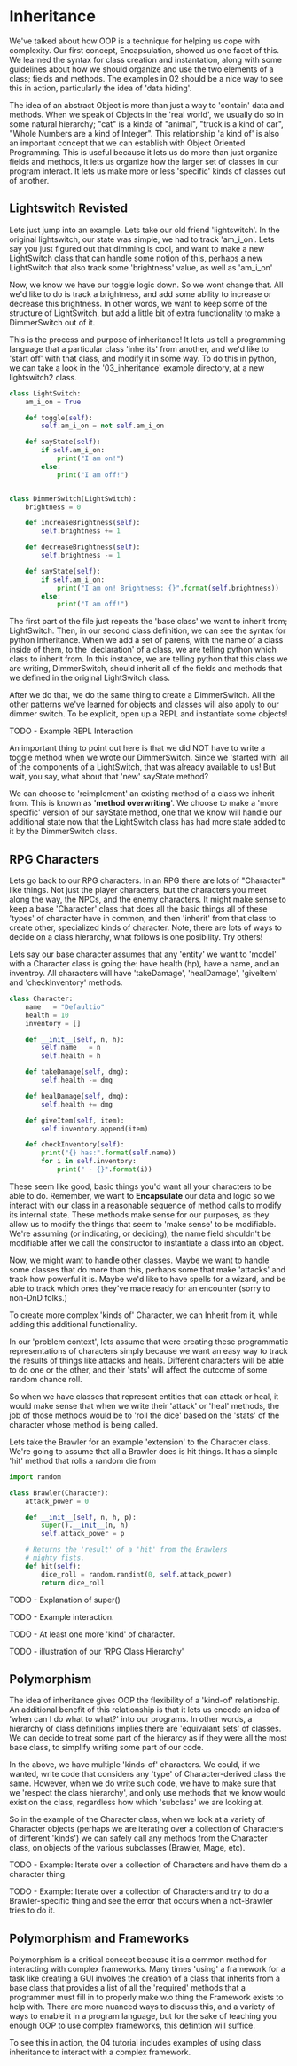 # Inheritance
We've talked about how OOP is a technique for helping us cope with complexity. Our first concept, Encapsulation, showed us one facet of this. We learned the syntax for class creation and instantation, along with some guidelines about how we should organize and use the two elements of a class; fields and methods. The examples in 02 should be a nice way to see this in action, particularly the idea of 'data hiding'. 

The idea of an abstract Object is more than just a way to 'contain' data and methods. When we speak of Objects in the 'real world', we usually do so in some natural hierarchy; "cat" is a kinda of "animal", "truck is a kind of car", "Whole Numbers are a kind of Integer". This relationship 'a kind of' is also an important concept that we can establish with Object Oriented Programming. This is useful because it lets us do more than just organize fields and methods, it lets us organize how the larger set of classes in our program interact. It lets us make more or less 'specific' kinds of classes out of another.

## Lightswitch Revisted
Lets just jump into an example. Lets take our old friend 'lightswitch'. In the original lightswitch, our state was simple, we had to track 'am_i_on'. Lets say you just figured out that dimming is cool, and want to make a new LightSwitch class that can handle some notion of this, perhaps a new LightSwitch that also track some 'brightness' value, as well as 'am_i_on'

Now, we know we have our toggle logic down. So we wont change that. All we'd like to do is track a brightness, and add some ability to increase or decrease this brightness. In other words, we want to keep some of the structure of LightSwitch, but add a little bit of extra functionality to make a DimmerSwitch out of it. 

This is the process and purpose of inheritance! It lets us tell a programming language that a particular class 'inherits' from another, and we'd like to 'start off' with that class, and modify it in some way. To do this in python, we can take a look in the '03_inheritance' example directory, at a new lightswitch2 class. 

```python
class LightSwitch:
    am_i_on = True

    def toggle(self):
        self.am_i_on = not self.am_i_on

    def sayState(self):
        if self.am_i_on:
            print("I am on!")
        else:
            print("I am off!")


class DimmerSwitch(LightSwitch):
    brightness = 0

    def increaseBrightness(self):
        self.brightness += 1

    def decreaseBrightness(self):
        self.brightness -= 1

    def sayState(self):
        if self.am_i_on:
            print("I am on! Brightness: {}".format(self.brightness))
        else:
            print("I am off!")
```

The first part of the file just repeats the 'base class' we want to inherit from; LightSwitch. Then, in our second class definition, we can see the syntax for python Inheritance. When we add a set of parens, with the name of a class inside of them, to the 'declaration' of a class, we are telling python which class to inherit from. In this instance, we are telling python that this class we are writing, DimmerSwitch, should inherit all of the fields and methods that we defined in the original LightSwitch class. 

After we do that, we do the same thing to create a DimmerSwitch. All the other patterns we've learned for objects and classes will also apply to our dimmer switch. To be explicit, open up a REPL and instantiate some objects!

TODO - Example REPL Interaction

An important thing to point out here is that we did NOT have to write a toggle method when we wrote our DimmerSwitch. Since we 'started with' all of the components of a LightSwitch, that was already available to us! But wait, you say, what about that 'new' sayState method?

We can choose to 'reimplement' an existing method of a class we inherit from. This is known as '__method overwriting__'. We choose to make a 'more specific' version of our sayState method, one that we know will handle our additional state now that the LightSwitch class has had more state added to it by the DimmerSwitch class. 

## RPG Characters
Lets go back to our RPG characters. In an RPG there are lots of "Character" like things. Not just the player characters, but the characters you meet along the way, the NPCs, and the enemy characters. It might make sense to keep a base 'Character' class that does all the basic things all of these 'types' of character have in common, and then 'inherit' from that class to create other, specialized kinds of character. Note, there are lots of ways to decide on a class hierarchy, what follows is one posibility. Try others!

Lets say our base character assumes that any 'entity' we want to 'model' with a Character class is going the: have health (hp), have a name, and an inventroy. All characters will have 'takeDamage', 'healDamage', 'giveItem' and 'checkInventory' methods.

```python
class Character:
    name   = "Defaultio"
    health = 10
    inventory = []

    def __init__(self, n, h):
        self.name   = n 
        self.health = h

    def takeDamage(self, dmg):
        self.health -= dmg

    def healDamage(self, dmg):
        self.health += dmg

    def giveItem(self, item):
        self.inventory.append(item)

    def checkInventory(self):
        print("{} has:".format(self.name))
        for i in self.inventory:
            print(" - {}".format(i))
```

These seem like good, basic things you'd want all your characters to be able to do. Remember, we want to __Encapsulate__ our data and logic so we interact with our class in a reasonable sequence of method calls to modify its internal state. These methods make sense for our purposes, as they allow us to modify the things that seem to 'make sense' to be modifiable. We're assuming (or indicating, or deciding), the name field shouldn't be modifiable after we call the constructor to instantiate a class into an object. 

Now, we might want to handle other classes. Maybe we want to handle some classes that do more than this, perhaps some that make 'attacks' and track how powerful it is. Maybe we'd like to have spells for a wizard, and be able to track which ones they've made ready for an encounter (sorry to non-DnD folks.)

To create more complex 'kinds of' Character, we can Inherit from it, while adding this additional functionality.

In our 'problem context', lets assume that were creating these programmatic representations of characters simply because we want an easy way to track the results of things like attacks and heals. Different characters will be able to do one or the other, and their 'stats' will affect the outcome of some random chance roll. 

So when we have classes that represent entities that can attack or heal, it would make sense that when we write their 'attack' or 'heal' methods, the job of those methods would be to 'roll the dice' based on the 'stats' of the character whose method is being called. 

Lets take the Brawler for an example 'extension' to the Character class. We're going to assume that all a Brawler does is hit things. It has a simple 'hit' method that rolls a random die from 

```python
import random

class Brawler(Character):
    attack_power = 0

    def __init__(self, n, h, p):
        super().__init__(n, h)
        self.attack_power = p

    # Returns the 'result' of a 'hit' from the Brawlers 
    # mighty fists. 
    def hit(self):
        dice_roll = random.randint(0, self.attack_power)
        return dice_roll

```

TODO - Explanation of super()

TODO - Example interaction. 

TODO - At least one more 'kind' of character.

TODO - illustration of our 'RPG Class Hierarchy'

## Polymorphism
The idea of inheritance gives OOP the flexibility of a 'kind-of' relationship. An additional benefit of this relationship is that it lets us encode an idea of 'when can I do what to what?' into our programs. In other words, a hierarchy of class definitions implies there are 'equivalant sets' of classes. We can decide to treat some part of the hierarcy as if they were all the most base class, to simplify writing some part of our code. 

In the above, we have multiple 'kinds-of' characters. We could, if we wanted, write code that considers any 'type' of Character-derived class the same. However, when we do write such code, we have to make sure that we 'respect the class hierarchy', and only use methods that we know would exist on the class, regardless how which 'subclass' we are looking at. 

So in the example of the Character class, when we look at a variety of Character objects (perhaps we are iterating over a collection of Characters of different 'kinds') we can safely call any methods from the Character class, on objects of the various subclasses (Brawler, Mage, etc).

TODO - Example: Iterate over a collection of Characters and have them do a character thing.

TODO - Example: Iterate over a collection of Characters and try to do a Brawler-specific thing and see the error that occurs when a not-Brawler tries to do it.

## Polymorphism and Frameworks
Polymorphism is a critical concept because it is a common method for interacting with complex frameworks. Many times 'using' a framework for a task like creating a GUI involves the creation of a class that inherits from a base class that provides a list of all the 'required' methods that a programmer must fill in to properly make w.o thing the Framework exists to help with. There are more nuanced ways to discuss this, and a variety of ways to enable it in a program language, but for the sake of teaching you enough OOP to use complex frameworks, this defintion will suffice.

To see this in action, the 04 tutorial includes examples of using class inheritance to interact with a complex framework.